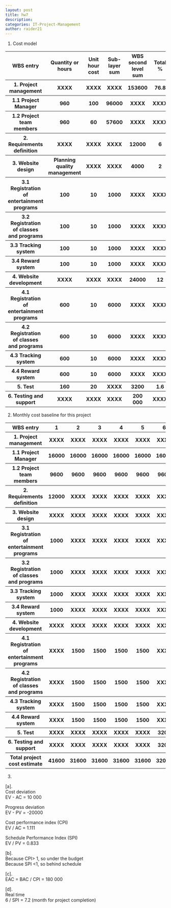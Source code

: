```yaml
---
layout: post
title: hw7
description: 
categories: IT-Project-Management
author: raider21
---
```


1) Cost model 
<table>
        <tr>
            <th><strong>WBS entry</strong></th>
            <th><strong>Quantity or hours</strong></th>
            <th><strong>Unit hour cost</strong></th>
            <th><strong>Sub-layer sum</strong></th>
            <th><strong>WBS second level sum</strong></th>  
            <th><strong>Total %</strong></th>
        </tr>
        <tr>
            <th><strong>1. Project management</strong></th>
            <th>XXXX</th>
            <th>XXXX</th>
            <th>XXXX</th>
            <th>153600</th>
            <th>76.8</th>
        </tr>
        <tr>
            <th>1.1 Project Manager</th>
            <th>960</th>
            <th>100</th>
            <th>96000</th>
            <th>XXXX</th>
            <th>XXXX</th>
        </tr>
        <tr>
            <th>1.2 Project team members</th>
            <th>960</th>
            <th>60</th>
            <th>57600</th>
            <th>XXXX</th>
            <th>XXXX</th>
        </tr>
        <tr>
            <th><strong>2. Requirements definition</strong></th>
            <th>XXXX</th>
            <th>XXXX</th>
            <th>XXXX</th>
            <th>12000</th>
            <th>6</th>
        </tr>
        <tr>
            <th><strong>3. Website design</strong></th>
            <th>Planning quality management</th>
            <th>XXXX</th>
            <th>XXXX</th>
            <th>4000</th>
            <th>2</th>
        </tr>
        <tr>
            <th>3.1 Registration of entertainment programs</th>
            <th>100</th>
            <th>10</th>
            <th>1000</th>
            <th>XXXX</th>
            <th>XXXX</th>
        </tr>
        <tr>
            <th>3.2 Registration of classes and programs</th>
            <th>100</th>
            <th>10</th>
            <th>1000</th>
            <th>XXXX</th>
            <th>XXXX</th>
        </tr>
        <tr>
            <th>3.3 Tracking system</th>
            <th>100</th>
            <th>10</th>
            <th>1000</th>
            <th>XXXX</th>
            <th>XXXX</th>
        </tr>
        <tr>
            <th>3.4 Reward system</th>
            <th>100</th>
            <th>10</th>
            <th>1000</th>
            <th>XXXX</th>
            <th>XXXX</th>
        </tr>
        <tr>
            <th><strong>4. Website development</strong></th>
            <th>XXXX</th>
            <th>XXXX</th>
            <th>XXXX</th>
            <th>24000</th>
            <th>12</th>
        </tr>
        <tr>
            <th>4.1 Registration of entertainment programs</th>
            <th>600</th>
            <th>10</th>
            <th>6000</th>
            <th>XXXX</th>
            <th>XXXX</th>
        </tr>
        <tr>
            <th>4.2 Registration of classes and programs</th>
            <th>600</th>
            <th>10</th>
            <th>6000</th>
            <th>XXXX</th>
            <th>XXXX</th>
        </tr>
        <tr>
            <th>4.3 Tracking system</th>
            <th>600</th>
            <th>10</th>
            <th>6000</th>
            <th>XXXX</th>
            <th>XXXX</th>
        </tr>
        <tr>
            <th>4.4 Reward system</th>
            <th>600</th>
            <th>10</th>
            <th>6000</th>
            <th>XXXX</th>
            <th>XXXX</th>
        </tr>
        <tr>
            <th><strong>5. Test</strong></th>
            <th>160</th>
            <th>20</th>
            <th>XXXX</th>
            <th>3200</th>
            <th>1.6</th>
        </tr>
        <tr>
            <th><strong>6. Testing and support</strong></th>
            <th>XXXX</th>
            <th>XXXX</th>
            <th>XXXX</th>
            <th>200 000</th>
            <th>XXXX</th>
        </tr>
</table>
  
2) Monthly cost baseline for this project  
<table>
        <tr>
            <th><strong>WBS entry</strong></th>
            <th><strong>1</strong></th>
            <th><strong>2</strong></th>
            <th><strong>3</strong></th>
            <th><strong>4</strong></th>  
            <th><strong>5</strong></th>
            <th><strong>6</strong></th>
            <th><strong>Sum</strong></th>
        </tr>
        <tr>
            <th><strong>1. Project management</strong></th>
            <th>XXXX</th>
            <th>XXXX</th>
            <th>XXXX</th>
            <th>XXXX</th>
            <th>XXXX</th>
            <th>XXXX</th>
            <th>XXXX</th>
        </tr>
        <tr>
            <th>1.1 Project Manager</th>
            <th>16000</th>
            <th>16000</th>
            <th>16000</th>
            <th>16000</th>
            <th>16000</th>
            <th>16000</th>
            <th>96000</th>
        </tr>
        <tr>
            <th>1.2 Project team members</th>
            <th>9600</th>
            <th>9600</th>
            <th>9600</th>
            <th>9600</th>
            <th>9600</th>
            <th>9600</th>
            <th>57600</th>
        </tr>
        <tr>
            <th><strong>2. Requirements definition</strong></th>
            <th>12000</th>
            <th>XXXX</th>
            <th>XXXX</th>
            <th>XXXX</th>
            <th>XXXX</th>
            <th>XXXX</th>
            <th>12000</th>
        </tr>
        <tr>
            <th><strong>3. Website design</strong></th>
            <th>XXXX</th>
            <th>XXXX</th>
            <th>XXXX</th>
            <th>XXXX</th>
            <th>XXXX</th>
            <th>XXXX</th>
            <th>XXXX</th>
        </tr>
        <tr>
            <th>3.1 Registration of entertainment programs</th>
            <th>1000</th>
            <th>XXXX</th>
            <th>XXXX</th>
            <th>XXXX</th>
            <th>XXXX</th>
            <th>XXXX</th>
            <th>1000</th>
        </tr>
        <tr>
            <th>3.2 Registration of classes and programs</th>
            <th>1000</th>
            <th>XXXX</th>
            <th>XXXX</th>
            <th>XXXX</th>
            <th>XXXX</th>
            <th>XXXX</th>
            <th>1000</th>
        </tr>
        <tr>
            <th>3.3 Tracking system</th>
            <th>1000</th>
            <th>XXXX</th>
            <th>XXXX</th>
            <th>XXXX</th>
            <th>XXXX</th>
            <th>XXXX</th>
            <th>1000</th>
        </tr>
        <tr>
            <th>3.4 Reward system</th>
            <th>1000</th>
            <th>XXXX</th>
            <th>XXXX</th>
            <th>XXXX</th>
            <th>XXXX</th>
            <th>XXXX</th>
            <th>1000</th>
        </tr>
        <tr>
            <th><strong>4. Website development</strong></th>
            <th>XXXX</th>
            <th>XXXX</th>
            <th>XXXX</th>
            <th>XXXX</th>
            <th>XXXX</th>
            <th>XXXX</th>
            <th>XXXX</th>
        </tr>
        <tr>
            <th>4.1 Registration of entertainment programs</th>
            <th>XXXX</th>
            <th>1500</th>
            <th>1500</th>
            <th>1500</th>
            <th>1500</th>
            <th>XXXX</th>
            <th>6000</th>
        </tr>
        <tr>
            <th>4.2 Registration of classes and programs</th>
            <th>XXXX</th>
            <th>1500</th>
            <th>1500</th>
            <th>1500</th>
            <th>1500</th>
            <th>XXXX</th>
            <th>6000</th>
        </tr>
        <tr>
            <th>4.3 Tracking system</th>
            <th>XXXX</th>
            <th>1500</th>
            <th>1500</th>
            <th>1500</th>
            <th>1500</th>
            <th>XXXX</th>
            <th>6000</th>
        </tr>
        <tr>
            <th>4.4 Reward system</th>
            <th>XXXX</th>
            <th>1500</th>
            <th>1500</th>
            <th>1500</th>
            <th>1500</th>
            <th>XXXX</th>
            <th>6000</th>
        </tr>
        <tr>
            <th><strong>5. Test</strong></th>
            <th>XXXX</th>
            <th>XXXX</th>
            <th>XXXX</th>
            <th>XXXX</th>
            <th>XXXX</th>
            <th>3200</th>
            <th>3200</th>
        </tr>
        <tr>
            <th><strong>6. Testing and support</strong></th>
            <th>XXXX</th>
            <th>XXXX</th>
            <th>XXXX</th>
            <th>XXXX</th>
            <th>XXXX</th>
            <th>3200</th>
            <th>3200</th>
        </tr>
        <tr>
            <th><strong>Total project cost estimate</strong></th>
            <th>41600</th>
            <th>31600</th>
            <th>31600</th>
            <th>31600</th>
            <th>31600</th>
            <th>32000</th>
            <th>200 000</th>
        </tr>
</table>

3)   
[a].   
Cost deviation  
EV - AC = 10 000   
  
Progress deviation  
EV - PV = -20000  
  
Cost performance index (CPI)  
EV / AC = 1.111  
  
Schedule Performance Index (SPI)  
EV / PV = 0.833  
  
[b].  
Because CPI> 1, so under the budget  
Because SPI <1, so behind schedule  
  
[c].  
EAC = BAC / CPI = 180 000    
  
[d].  
Real time  
6 / SPI = 7.2 (month for project completion)  
 

